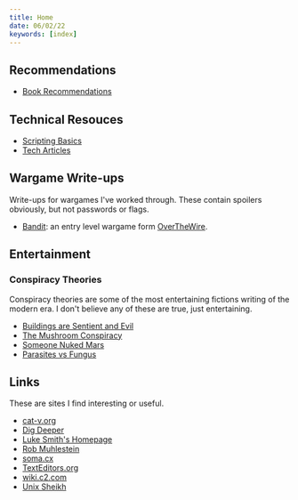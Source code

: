 ```yaml
---
title: Home
date: 06/02/22
keywords: [index]
---
```

## Recommendations
- [Book Recommendations](/book-recommendations.html)

## Technical Resouces

- [Scripting Basics](/scripting-basics.html)
- [Tech Articles](/tech-articles.html)

## Wargame Write-ups
Write-ups for wargames I've worked through. These contain spoilers obviously, but not passwords or flags.

- [Bandit](/bandit.html): an entry level wargame form [OverTheWire](https://overthewire.org/wargames/).

## Entertainment 

### Conspiracy Theories
Conspiracy theories are some of the most entertaining fictions writing of the modern era.  I don't believe any of these are true, just entertaining.

- [Buildings are Sentient and Evil](/buildings-are-evil.html)
- [The Mushroom Conspiracy](/mushroom-conspiracy.html)
- [Someone Nuked Mars](/mars-was-nuked.html)
- [Parasites vs Fungus](/parasites-vs-fungus.html)

## Links
These are sites I find interesting or useful.

- [cat-v.org](http://cat-v.org/)
- [Dig Deeper](https://digdeeper.neocities.org/)
- [Luke Smith's Homepage](https://lukesmith.xyz)
- [Rob Muhlestein](https://github.com/rwxrob)
- [soma.cx](https://soma.cx)
- [TextEditors.org](https://www.texteditors.org/cgi-bin/wiki.pl)
- [wiki.c2.com](http://wiki.c2.com/)
- [Unix Sheikh](https://www.unixsheikh.com/index.html)

